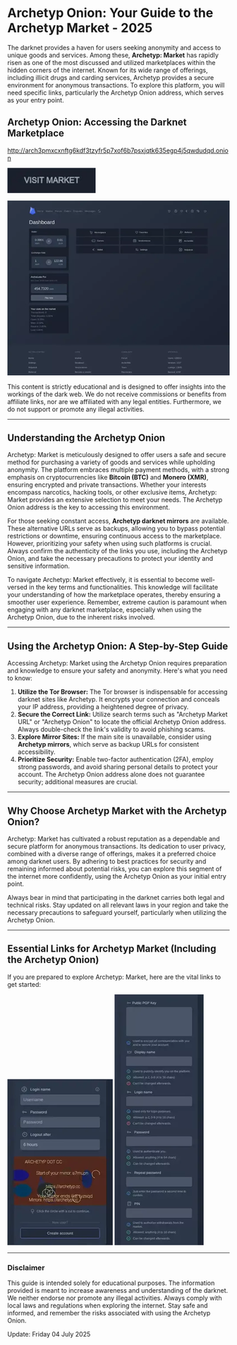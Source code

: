 # Archetyp Onion: Your Guide to the Archetyp Market - 2025

The darknet provides a haven for users seeking anonymity and access to unique goods and services. Among these, **Archetyp: Market** has rapidly risen as one of the most discussed and utilized marketplaces within the hidden corners of the internet. Known for its wide range of offerings, including illicit drugs and carding services, Archetyp provides a secure environment for anonymous transactions. To explore this platform, you will need specific links, particularly the Archetyp Onion address, which serves as your entry point.

## Archetyp Onion: Accessing the Darknet Marketplace

http://arch3pmxcxnftg6kdf3tzyfr5p7xof6b7psxjqtk635egp4j5qwdudqd.onion

[<img src="/other/message.webp" width="200">](http://arch3pmxcxnftg6kdf3tzyfr5p7xof6b7psxjqtk635egp4j5qwdudqd.onion)

<a href="http://arch3pmxcxnftg6kdf3tzyfr5p7xof6b7psxjqtk635egp4j5qwdudqd.onion"><img src="/other/popup.webp" alt="Archetyp Preview" style="max-width: 100%;"></a>

This content is strictly educational and is designed to offer insights into the workings of the dark web. We do not receive commissions or benefits from affiliate links, nor are we affiliated with any legal entities. Furthermore, we do not support or promote any illegal activities.

---

## Understanding the Archetyp Onion

Archetyp: Market is meticulously designed to offer users a safe and secure method for purchasing a variety of goods and services while upholding anonymity. The platform embraces multiple payment methods, with a strong emphasis on cryptocurrencies like **Bitcoin (BTC)** and **Monero (XMR)**, ensuring encrypted and private transactions. Whether your interests encompass narcotics, hacking tools, or other exclusive items, Archetyp: Market provides an extensive selection to meet your needs. The Archetyp Onion address is the key to accessing this environment.

For those seeking constant access, **Archetyp darknet mirrors** are available. These alternative URLs serve as backups, allowing you to bypass potential restrictions or downtime, ensuring continuous access to the marketplace. However, prioritizing your safety when using such platforms is crucial. Always confirm the authenticity of the links you use, including the Archetyp Onion, and take the necessary precautions to protect your identity and sensitive information.

To navigate Archetyp: Market effectively, it is essential to become well-versed in the key terms and functionalities. This knowledge will facilitate your understanding of how the marketplace operates, thereby ensuring a smoother user experience. Remember, extreme caution is paramount when engaging with any darknet marketplace, especially when using the Archetyp Onion, due to the inherent risks involved.

---

## Using the Archetyp Onion: A Step-by-Step Guide

Accessing Archetyp: Market using the Archetyp Onion requires preparation and knowledge to ensure your safety and anonymity. Here's what you need to know:

1.  **Utilize the Tor Browser:** The Tor browser is indispensable for accessing darknet sites like Archetyp. It encrypts your connection and conceals your IP address, providing a heightened degree of privacy.
2.  **Secure the Correct Link:** Utilize search terms such as "Archetyp Market URL" or "Archetyp Onion" to locate the official Archetyp Onion address. Always double-check the link's validity to avoid phishing scams.
3.  **Explore Mirror Sites:** If the main site is unavailable, consider using **Archetyp mirrors**, which serve as backup URLs for consistent accessibility.
4.  **Prioritize Security:** Enable two-factor authentication (2FA), employ strong passwords, and avoid sharing personal details to protect your account. The Archetyp Onion address alone does not guarantee security; additional measures are crucial.

---

## Why Choose Archetyp Market with the Archetyp Onion?

Archetyp: Market has cultivated a robust reputation as a dependable and secure platform for anonymous transactions. Its dedication to user privacy, combined with a diverse range of offerings, makes it a preferred choice among darknet users. By adhering to best practices for security and remaining informed about potential risks, you can explore this segment of the internet more confidently, using the Archetyp Onion as your initial entry point.

Always bear in mind that participating in the darknet carries both legal and technical risks. Stay updated on all relevant laws in your region and take the necessary precautions to safeguard yourself, particularly when utilizing the Archetyp Onion.

---

## Essential Links for Archetyp Market (Including the Archetyp Onion)

If you are prepared to explore Archetyp: Market, here are the vital links to get started:

<a href="http://arch3pmxcxnftg6kdf3tzyfr5p7xof6b7psxjqtk635egp4j5qwdudqd.onion"><img src="/other/setup.webp" alt="Archetyp Login" style="max-width: 100%;"></a>
<a href="http://arch3pmxcxnftg6kdf3tzyfr5p7xof6b7psxjqtk635egp4j5qwdudqd.onion"><img src="/other/see.webp" alt="Archetyp Register" style="max-width: 100%;"></a>

---

### Disclaimer

This guide is intended solely for educational purposes. The information provided is meant to increase awareness and understanding of the darknet. We neither endorse nor promote any illegal activities. Always comply with local laws and regulations when exploring the internet. Stay safe and informed, and remember the risks associated with using the Archetyp Onion.



Update:  Friday 04 July 2025